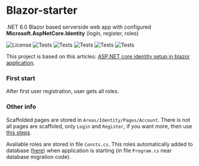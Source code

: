 # Blazor-starter

.NET 6.0 Blazor based serverside web app with configured **Microsoft.AspNetCore.Identity** (login, register, roles)

![License](https://img.shields.io/badge/License-Apache%20License%202.0-blue)
![Tests](https://img.shields.io/badge/dotnet%20version-6.0-blue)
![Tests](https://img.shields.io/github/stars/awitwicki/Blazor-starter)
![Tests](https://img.shields.io/github/forks/awitwicki/Blazor-starter)
![Tests](https://img.shields.io/github/issues-pr/awitwicki/Blazor-starter)
![Tests](https://img.shields.io/github/last-commit/awitwicki/Blazor-starter)

This project is based on this articles: [ASP.NET core identity setup in blazor application](https://www.pragimtech.com/blog/blazor/asp.net-core-identity-setup-in-blazor-application/).

### First start
After first user registration, user gets all roles.

### Other info

Scaffolded pages are stored in `Areas/Identity/Pages/Account`. There is not all pages are scaffoled, only `Login` and `Register`, if you want more, then use [this steps](https://www.pragimtech.com/blog/blazor/asp.net-core-identity-setup-in-blazor-application/).

Avaliable roles are stored in file `Consts.cs`. This roles automatically added to database ([here](https://github.com/awitwicki/Blazor-starter/blob/4bfef9c49ddb6a736b17b2eb0225a66e3e463414/Blazor-starter/Program.cs#L38)) when application is starting (in file `Program.cs` near database migration code).
